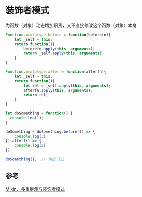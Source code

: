 # 装饰者模式
为函数（对象）动态增加职责，又不直接修改这个函数（对象）本身

```javascript
Function.prototype.before = function(beforefn){
    let _self = this;
    return function(){
        beforefn.apply(this, arguments);
        return _self.apply(this, arguments);
    }
}

Function.prototype.after = function(afterfn){
    let _self = this;
    return function(){
        let ret = _self.apply(this, arguments);
        afterfn.apply(this, arguments);
        return ret;
    }
}

let doSomething = function() {
  console.log(1);
}

doSomething = doSomething.before(() => {
    console.log(3);
}).after(() => {
    console.log(2);
});

doSomething();  // 输出 312
```

## 参考
[Mixin、多重继承与装饰者模式](https://github.com/youngwind/blog/issues/97)
